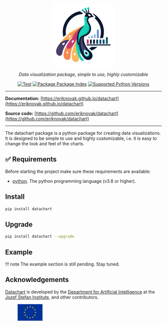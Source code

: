 <p align="center">
  <img src="https://raw.githubusercontent.com/eriknovak/datachart/main/docs/assets/imgs/logo.png" alt="logo" height="200" style="height:200px">
</p>

<p align="center">
  <i>Data visualization package, simple to use, highly customizable</i>
</p>

<p align="center">
  <a href="https://github.com/eriknovak/datachart/actions/workflows/unittests.yaml" target="_blank"><img
    src="https://github.com/eriknovak/datachart/actions/workflows/unittests.yaml/badge.svg" alt="Test"
  /></a>
  <a href="https://pypi.org/project/datachart" target="_blank"><img
    src="https://img.shields.io/pypi/v/datachart?color=%2334D058" alt="Package Package Index"
  /></a>
  <a href="https://pypi.org/project/datachart" target="_blank"><img
    src="https://img.shields.io/pypi/pyversions/datachart.svg?color=%2334D058" alt="Supported Python Versions"
  /></a>
</p>


---

**Documentation:** [https://eriknovak.github.io/datachart](https://eriknovak.github.io/datachart)

**Source code:** [https://github.com/eriknovak/datachart](https://github.com/eriknovak/datachart)

---

The datachart package is a python package for creating data visualizations. It is designed to be simple to use and highly customizable, i.e. it is easy to change the look and feel of the charts.

## ✅ Requirements
Before starting the project make sure these requirements are available:

- [python]. The python programming language (v3.8 or higher).

## Install

```bash
pip install datachart
```

## Upgrade

```bash
pip install datachart --upgrade
```


## Example

!!! note
    The example section is still pending. Stay tuned.


## Acknowledgements

[Datachart](https://eriknovak.github.io/datachart/) is developed by the
[Department for Artificial Intelligence](http://ailab.ijs.si/) at the
[Jozef Stefan Institute](http://www.ijs.si/), and other contributors.

<figure >
  <img src="https://github.com/eriknovak/datachart/blob/main/docs/assets/imgs/EU.png?raw=true" alt="European Union flag" width="80" />
</figure>

[python]: https://www.python.org/
